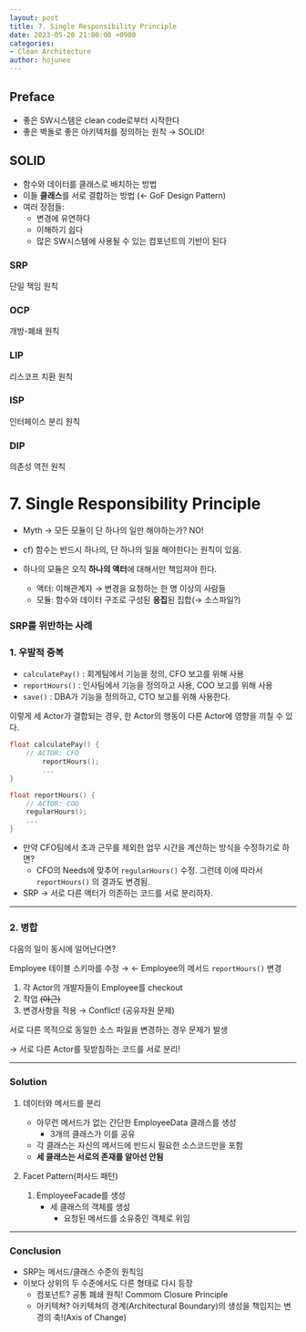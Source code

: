 ```yaml
---
layout: post
title: 7. Single Responsibility Principle
date: 2023-05-20 21:00:00 +0900
categories:
- Clean Architecture
author: hojunee
---
```

## Preface

- 좋은 SW시스템은 clean code로부터 시작한다
- 좋은 벽돌로 좋은 아키텍처를 정의하는 원칙 → SOLID!

## SOLID

- 함수와 데이터를 클래스로 배치하는 방법
- 이들 **클래스**를 서로 결합하는 방법 (← GoF Design Pattern)
- 여러 장점들:
    - 변경에 유연하다
    - 이해하기 쉽다
    - 많은 SW시스템에 사용될 수 있는 컴포넌트의 기반이 된다

### SRP

단일 책임 원칙

### OCP

개방-폐쇄 원칙

### LIP

리스코프 치환 원칙

### ISP

인터페이스 분리 원칙

### DIP

의존성 역전 원칙

# 7. Single Responsibility Principle

- Myth → 모든 모듈이 단 하나의 일만 해야하는가? NO!
- cf) 함수는 반드시 하나의, 단 하나의 일을 해야한다는 원칙이 있음.

- 하나의 모듈은 오직 **하나의 액터**에 대해서만 책임져야 한다.
    - 액터: 이해관계자 → 변경을 요청하는 한 명 이상의 사람들
    - 모듈: 함수와 데이터 구조로 구성된 **응집**된 집합(→ 소스파일?)

### SRP를 위반하는 사례

### 1. 우발적 중복

- `calculatePay()` : 회계팀에서 기능을 정의, CFO 보고를 위해 사용
- `reportHours()` : 인사팀에서 기능을 정의하고 사용, COO 보고를 위해 사용
- `save()` : DBA가 기능을 정의하고, CTO 보고를 위해 사용한다.

이렇게 세 Actor가 결합되는 경우, 한 Actor의 행동이 다른 Actor에 영향을 끼칠 수 있다.

```cpp
float calculatePay() {
    // ACTOR: CFO
		reportHours();
		...
}

float reportHours() {
    // ACTOR: COO
    regularHours();
    ...
}
```

- 만약 CFO팀에서 초과 근무를 제외한 업무 시간을 계산하는 방식을 수정하기로 하면?
    - CFO의 Needs에 맞추어 `regularHours()` 수정. 그런데 이에 따라서 `reportHours()` 의 결과도 변경됨.
- SRP → 서로 다른 액터가 의존하는 코드를 서로 분리하자.

---

### 2. 병합

다음의 일이 동시에 일어난다면?

Employee 테이블 스키마를 수정 → ← Employee의 메서드 `reportHours()` 변경

1. 각 Actor의 개발자들이 Employee를 checkout
2. 작업 ~~(야근)~~
3. 변경사항을 적용 → Conflict! (공유자원 문제)

서로 다른 목적으로 동일한 소스 파일을 변경하는 경우 문제가 발생

→ 서로 다른 Actor를 뒷받침하는 코드를 서로 분리!

---

### Solution

1.  데이터와 메서드를 분리
    
    - 아무런 메서드가 없는 간단한 EmployeeData 클래스를 생성
        - 3개의 클래스가 이를 공유
    - 각 클래스는 자신의 메서드에 반드시 필요한 소스코드만을 포함
    - **세 클래스는 서로의 존재를 알아선 안됨**

1. Facet Pattern(퍼사드 패턴)
    1. EmployeeFacade를 생성
        - 세 클래스의 객체를 생성
            - 요청된 메서드를 소유중인 객체로 위임

---

### Conclusion

- SRP는 메서드/클래스 수준의 원칙임
- 이보다 상위의 두 수준에서도 다른 형태로 다시 등장
    - 컴포넌트?
    공통 폐쇄 원칙! Commom Closure Principle
    - 아키텍쳐?
    아키텍쳐의 경계(Architectural Boundary)의 생성을 책임지는 변경의 축!(Axis of Change)